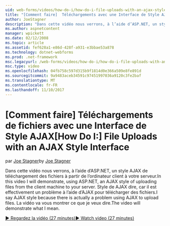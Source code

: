 ```yaml
---
uid: web-forms/videos/how-do-i/how-do-i-file-uploads-with-an-ajax-style-interface
title: "[Comment faire]  Téléchargements avec une Interface de Style AJAX de fichiers | Documents Microsoft"
author: JoeStagner
description: "Dans cette vidéo nous verrons, à l’aide d’ASP.NET, un style AJAX de téléchargement des fichiers à partir de l’ordinateur client à votre serveur. Style d’AJAX dire, car il existe un..."
ms.author: aspnetcontent
manager: wpickett
ms.date: 02/12/2008
ms.topic: article
ms.assetid: fef628a1-e86d-428f-a931-e3bbae53a878
ms.technology: dotnet-webforms
ms.prod: .net-framework
msc.legacyurl: /web-forms/videos/how-do-i/how-do-i-file-uploads-with-an-ajax-style-interface
msc.type: video
ms.openlocfilehash: 04fb758c597d315b9f1814d0e366a509e8fe891d
ms.sourcegitcommit: 9a9483aceb34591c97451997036a9120c3fe2baf
ms.translationtype: MT
ms.contentlocale: fr-FR
ms.lasthandoff: 11/10/2017
---
```

<a name="how-do-i--file-uploads-with-an-ajax-style-interface"></a><span data-ttu-id="ef22e-104">[Comment faire]  Téléchargements de fichiers avec une Interface de Style AJAX</span><span class="sxs-lookup"><span data-stu-id="ef22e-104">[How Do I:]  File Uploads with an AJAX Style Interface</span></span>
====================
<span data-ttu-id="ef22e-105">par [Joe Stagner](https://github.com/JoeStagner)</span><span class="sxs-lookup"><span data-stu-id="ef22e-105">by [Joe Stagner](https://github.com/JoeStagner)</span></span>

<span data-ttu-id="ef22e-106">Dans cette vidéo nous verrons, à l’aide d’ASP.NET, un style AJAX de téléchargement des fichiers à partir de l’ordinateur client à votre serveur.</span><span class="sxs-lookup"><span data-stu-id="ef22e-106">In this video I will demonstrate, using ASP.NET, an AJAX style of uploading files from the client machine to your server.</span></span> <span data-ttu-id="ef22e-107">Style de AJAX dire, car il est effectivement un problème à l’aide d’AJAX pour télécharger des fichiers.</span><span class="sxs-lookup"><span data-stu-id="ef22e-107">I say AJAX style because there is actually a problem using AJAX to upload files.</span></span> <span data-ttu-id="ef22e-108">La vidéo va vous montrer ce que je veux dire.</span><span class="sxs-lookup"><span data-stu-id="ef22e-108">The video will demonstrate what I mean.</span></span>

[<span data-ttu-id="ef22e-109">&#9654; Regardez la vidéo (27 minutes)</span><span class="sxs-lookup"><span data-stu-id="ef22e-109">&#9654; Watch video (27 minutes)</span></span>](https://channel9.msdn.com/Blogs/ASP-NET-Site-Videos/how-do-i-file-uploads-with-an-ajax-style-interface)
